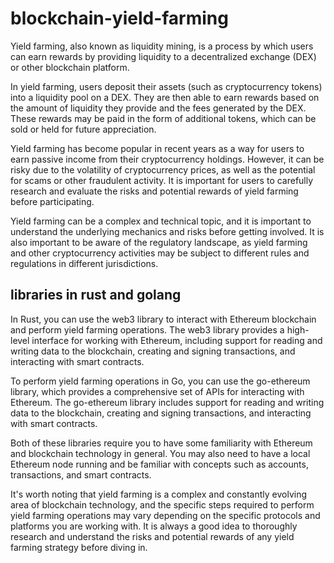 # blockchain-yield-farming

Yield farming, also known as liquidity mining, is a process by which users can earn rewards by providing liquidity to a decentralized exchange (DEX) or other blockchain platform.

In yield farming, users deposit their assets (such as cryptocurrency tokens) into a liquidity pool on a DEX. They are then able to earn rewards based on the amount of liquidity they provide and the fees generated by the DEX. These rewards may be paid in the form of additional tokens, which can be sold or held for future appreciation.

Yield farming has become popular in recent years as a way for users to earn passive income from their cryptocurrency holdings. However, it can be risky due to the volatility of cryptocurrency prices, as well as the potential for scams or other fraudulent activity. It is important for users to carefully research and evaluate the risks and potential rewards of yield farming before participating.

Yield farming can be a complex and technical topic, and it is important to understand the underlying mechanics and risks before getting involved. It is also important to be aware of the regulatory landscape, as yield farming and other cryptocurrency activities may be subject to different rules and regulations in different jurisdictions.

## libraries in rust and golang

In Rust, you can use the web3 library to interact with Ethereum blockchain and perform yield farming operations. The web3 library provides a high-level interface for working with Ethereum, including support for reading and writing data to the blockchain, creating and signing transactions, and interacting with smart contracts.

To perform yield farming operations in Go, you can use the go-ethereum library, which provides a comprehensive set of APIs for interacting with Ethereum. The go-ethereum library includes support for reading and writing data to the blockchain, creating and signing transactions, and interacting with smart contracts.

Both of these libraries require you to have some familiarity with Ethereum and blockchain technology in general. You may also need to have a local Ethereum node running and be familiar with concepts such as accounts, transactions, and smart contracts.

It's worth noting that yield farming is a complex and constantly evolving area of blockchain technology, and the specific steps required to perform yield farming operations may vary depending on the specific protocols and platforms you are working with. It is always a good idea to thoroughly research and understand the risks and potential rewards of any yield farming strategy before diving in.


